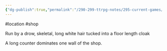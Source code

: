 ```yaml
---
{"dg-publish":true,"permalink":"/290-299-ttrpg-notes/295-current-games/11-weeping-city/wiki/location/elvila-blacksmith/"}
---
```



#location #shop 

Run by a drow, skeletal, long white hair tucked into a floor length cloak

A long counter dominates one wall of the shop.